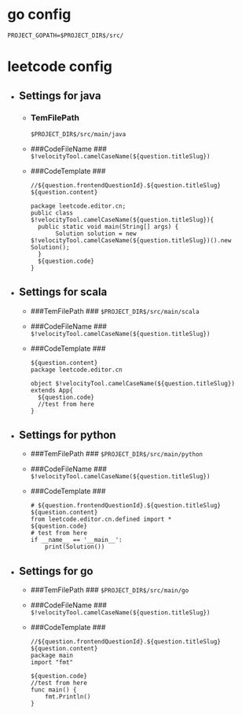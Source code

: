 # go config #

`PROJECT_GOPATH=$PROJECT_DIR$/src/`

# leetcode config #

+ ## Settings for java ##

  + ### TemFilePath ###
    `$PROJECT_DIR$/src/main/java`

  + ###CodeFileName ###
    `$!velocityTool.camelCaseName(${question.titleSlug})`

  + ###CodeTemplate ###
    ```
    //${question.frontendQuestionId}.${question.titleSlug}
    ${question.content}
    
    package leetcode.editor.cn;
    public class $!velocityTool.camelCaseName(${question.titleSlug}){
      public static void main(String[] args) {
           Solution solution = new $!velocityTool.camelCaseName(${question.titleSlug})().new Solution();
      }
      ${question.code}
    }
    ```

+ ## Settings for scala ##

  + ###TemFilePath ###
    `$PROJECT_DIR$/src/main/scala`

  + ###CodeFileName ###
    `$!velocityTool.camelCaseName(${question.titleSlug})`

  + ###CodeTemplate ###
    ```//${question.frontendQuestionId}.${question.titleSlug}
    ${question.content}
    package leetcode.editor.cn
    
    object $!velocityTool.camelCaseName(${question.titleSlug}) extends App{
      ${question.code}
      //test from here
    }
    ```



+ ## Settings for python ##

  + ###TemFilePath ###
    `$PROJECT_DIR$/src/main/python`

  + ###CodeFileName ###
    `$!velocityTool.camelCaseName(${question.titleSlug})`

  + ###CodeTemplate ###
    ```
    # ${question.frontendQuestionId}.${question.titleSlug}
    ${question.content}
    from leetcode.editor.cn.defined import *
    ${question.code}
    # test from here
    if __name__ == '__main__':
        print(Solution())
    ```



+ ## Settings for go #

  + ###TemFilePath ###
    `$PROJECT_DIR$/src/main/go`

  + ###CodeFileName ###
    `$!velocityTool.camelCaseName(${question.titleSlug})`

  + ###CodeTemplate ###
    ```
    //${question.frontendQuestionId}.${question.titleSlug}
    ${question.content}
    package main
    import "fmt"
    
    ${question.code}
    //test from here
    func main() {
        fmt.Println()
    }
    ```